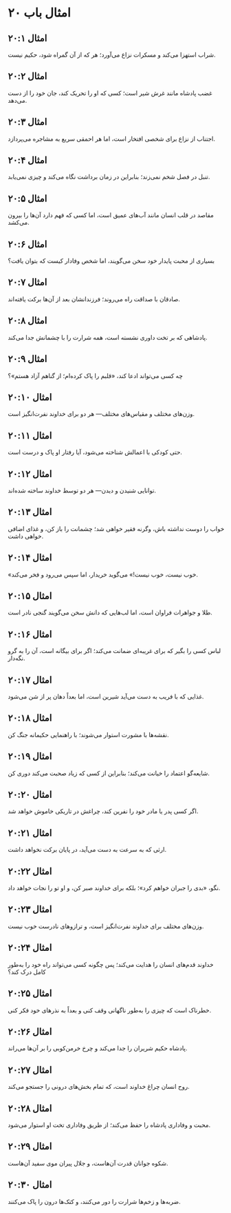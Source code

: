 # امثال باب ۲۰

## امثال ۲۰:۱
شراب استهزا می‌کند و مسکرات نزاع می‌آورد؛ هر که از آن گمراه شود، حکیم نیست.

## امثال ۲۰:۲
غضب پادشاه مانند غرش شیر است؛ کسی که او را تحریک کند، جان خود را از دست می‌دهد.

## امثال ۲۰:۳
اجتناب از نزاع برای شخصی افتخار است، اما هر احمقی سریع به مشاجره می‌پردازد.

## امثال ۲۰:۴
تنبل در فصل شخم نمی‌زند؛ بنابراین در زمان برداشت نگاه می‌کند و چیزی نمی‌یابد.

## امثال ۲۰:۵
مقاصد در قلب انسان مانند آب‌های عمیق است، اما کسی که فهم دارد آن‌ها را بیرون می‌کشد.

## امثال ۲۰:۶
بسیاری از محبت پایدار خود سخن می‌گویند، اما شخص وفادار کیست که بتوان یافت؟

## امثال ۲۰:۷
صادقان با صداقت راه می‌روند؛ فرزندانشان بعد از آن‌ها برکت یافته‌اند.

## امثال ۲۰:۸
پادشاهی که بر تخت داوری نشسته است، همه شرارت را با چشمانش جدا می‌کند.

## امثال ۲۰:۹
چه کسی می‌تواند ادعا کند، «قلبم را پاک کرده‌ام؛ از گناهم آزاد هستم»؟

## امثال ۲۰:۱۰
وزن‌های مختلف و مقیاس‌های مختلف— هر دو برای خداوند نفرت‌انگیز است.

## امثال ۲۰:۱۱
حتی کودکی با اعمالش شناخته می‌شود، آیا رفتار او پاک و درست است.

## امثال ۲۰:۱۲
توانایی شنیدن و دیدن— هر دو توسط خداوند ساخته شده‌اند.

## امثال ۲۰:۱۳
خواب را دوست نداشته باش، وگرنه فقیر خواهی شد؛ چشمانت را باز کن، و غذای اضافی خواهی داشت.

## امثال ۲۰:۱۴
«خوب نیست، خوب نیست!» می‌گوید خریدار، اما سپس می‌رود و فخر می‌کند.

## امثال ۲۰:۱۵
طلا و جواهرات فراوان است، اما لب‌هایی که دانش سخن می‌گویند گنجی نادر است.

## امثال ۲۰:۱۶
لباس کسی را بگیر که برای غریبه‌ای ضمانت می‌کند؛ اگر برای بیگانه است، آن را به گرو نگه‌دار.

## امثال ۲۰:۱۷
غذایی که با فریب به دست می‌آید شیرین است، اما بعداً دهان پر از شن می‌شود.

## امثال ۲۰:۱۸
نقشه‌ها با مشورت استوار می‌شوند؛ با راهنمایی حکیمانه جنگ کن.

## امثال ۲۰:۱۹
شایعه‌گو اعتماد را خیانت می‌کند؛ بنابراین از کسی که زیاد صحبت می‌کند دوری کن.

## امثال ۲۰:۲۰
اگر کسی پدر یا مادر خود را نفرین کند، چراغش در تاریکی خاموش خواهد شد.

## امثال ۲۰:۲۱
ارثی که به سرعت به دست می‌آید، در پایان برکت نخواهد داشت.

## امثال ۲۰:۲۲
نگو، «بدی را جبران خواهم کرد»؛ بلکه برای خداوند صبر کن، و او تو را نجات خواهد داد.

## امثال ۲۰:۲۳
وزن‌های مختلف برای خداوند نفرت‌انگیز است، و ترازوهای نادرست خوب نیست.

## امثال ۲۰:۲۴
خداوند قدم‌های انسان را هدایت می‌کند؛ پس چگونه کسی می‌تواند راه خود را به‌طور کامل درک کند؟

## امثال ۲۰:۲۵
خطرناک است که چیزی را به‌طور ناگهانی وقف کنی و بعداً به نذرهای خود فکر کنی.

## امثال ۲۰:۲۶
پادشاه حکیم شریران را جدا می‌کند و چرخ خرمن‌کوبی را بر آن‌ها می‌راند.

## امثال ۲۰:۲۷
روح انسان چراغ خداوند است، که تمام بخش‌های درونی را جستجو می‌کند.

## امثال ۲۰:۲۸
محبت و وفاداری پادشاه را حفظ می‌کند؛ از طریق وفاداری تخت او استوار می‌شود.

## امثال ۲۰:۲۹
شکوه جوانان قدرت آن‌هاست، و جلال پیران موی سفید آن‌هاست.

## امثال ۲۰:۳۰
ضربه‌ها و زخم‌ها شرارت را دور می‌کنند، و کتک‌ها درون را پاک می‌کنند.
